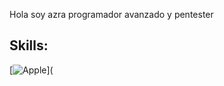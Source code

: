   Hola soy azra programador avanzado y pentester
  ## Skills:
[![Apple](https://img.shields.io/badge/iOS-999999?style=for-the-badge&logo=apple&logoColor=white&labelColor=101010)](
  
